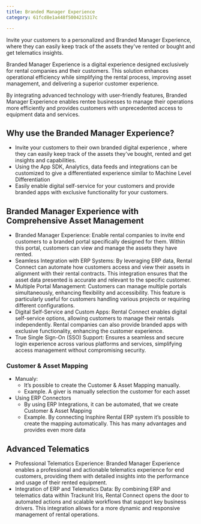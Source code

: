 ```yaml
---
title: Branded Manager Experience
category: 61fcd8e1a448f5004215317c

---
```


Invite your customers to a personalized and Branded Manager Experience, where they can easily keep track of the assets they've rented or bought and get telematics insights.

Branded Manager Experience is a digital experience designed exclusively for rental companies and their customers. This solution enhances operational efficiency while simplifying the rental process, improving asset management, and delivering a superior customer experience. 

By integrating advanced technology with user-friendly features, Branded Manager Experience enables rentee businesses to manage their operations more efficiently and provides customers with unprecedented access to equipment data and services.

## Why use the Branded Manager Experience?

- Invite your customers to their own branded digital experience , where they can easily keep track of the assets they've bought, rented and get insights and capabilities.
- Using the App SDK, Analytics, data feeds and integrations can be customized to give a differentiated experience similar to Machine Level Differentiation
- Easily enable digital self-service for your customers and provide branded apps with exclusive functionality for your customers.


## Branded Manager Experience with Comprehensive Asset Management

- Branded Manager Experience: Enable rental companies to invite end customers to a branded portal specifically designed for them. Within this portal, customers can view and manage the assets they have rented.
- Seamless Integration with ERP Systems: By leveraging ERP data, Rental Connect can automate how customers access and view their assets in alignment with their rental contracts. This integration ensures that the asset data presented is accurate and relevant to the specific customer.
- Multiple Portal Management: Customers can manage multiple portals simultaneously, enhancing flexibility and accessibility. This feature is particularly useful for customers handling various projects or requiring different configurations.
- Digital Self-Service and Custom Apps: Rental Connect enables digital self-service options, allowing customers to manage their rentals independently. Rental companies can also provide branded apps with exclusive functionality, enhancing the customer experience.
- True Single Sign-On (SSO) Support: Ensures a seamless and secure login experience across various platforms and services, simplifying access management without compromising security.


### Customer & Asset Mapping

- Manualy: 
    - It’s possible to create the Customer & Asset Mapping manually. 
    - Example. A giver is manually selection the customer for each asset
- Using ERP Connectors
    - By using ERP Integrations, it can be automated, that we create Customer & Asset Mapping
    - Example. By connecting Insphire Rental ERP system it’s possible to create the mapping automatically. This has many advantages and provides even more data


## Advanced Telematics

- Professional Telematics Experience: Branded Manager Experience enables a professional and actionable telematics experience for end customers, providing them with detailed insights into the performance and usage of their rented equipment.
- Integration of ERP and Telematics Data: By combining ERP and telematics data within Trackunit Iris, Rental Connect opens the door to automated actions and scalable workflows that support key business drivers. This integration allows for a more dynamic and responsive management of rental operations.